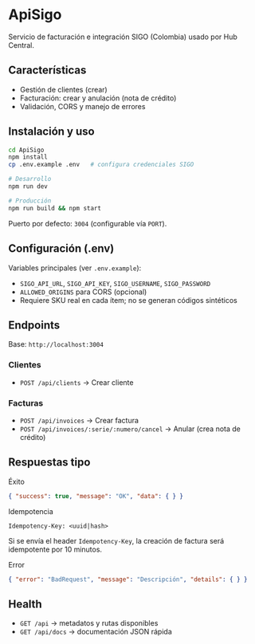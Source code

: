 # ApiSigo

Servicio de facturación e integración SIGO (Colombia) usado por Hub Central.

## Características

- Gestión de clientes (crear)
- Facturación: crear y anulación (nota de crédito)
- Validación, CORS y manejo de errores

## Instalación y uso

```bash
cd ApiSigo
npm install
cp .env.example .env   # configura credenciales SIGO

# Desarrollo
npm run dev

# Producción
npm run build && npm start
```

Puerto por defecto: `3004` (configurable vía `PORT`).

## Configuración (.env)

Variables principales (ver `.env.example`):
- `SIGO_API_URL`, `SIGO_API_KEY`, `SIGO_USERNAME`, `SIGO_PASSWORD`
- `ALLOWED_ORIGINS` para CORS (opcional)
- Requiere SKU real en cada ítem; no se generan códigos sintéticos

## Endpoints

Base: `http://localhost:3004`

### Clientes
- `POST /api/clients` → Crear cliente

### Facturas
- `POST /api/invoices` → Crear factura
- `POST /api/invoices/:serie/:numero/cancel` → Anular (crea nota de crédito)

## Respuestas tipo

Éxito
```json
{ "success": true, "message": "OK", "data": { } }
```

Idempotencia
```http
Idempotency-Key: <uuid|hash>
```
Si se envía el header `Idempotency-Key`, la creación de factura será idempotente por 10 minutos.

Error
```json
{ "error": "BadRequest", "message": "Descripción", "details": { } }
```

## Health

- `GET /api` → metadatos y rutas disponibles
- `GET /api/docs` → documentación JSON rápida
